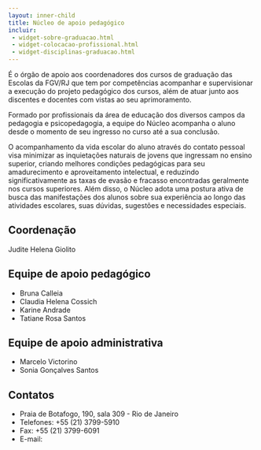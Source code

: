 ```yaml
---
layout: inner-child
title: Núcleo de apoio pedagógico
incluir:
 - widget-sobre-graduacao.html
 - widget-colocacao-profissional.html
 - widget-disciplinas-graduacao.html
---
```


É o órgão de apoio aos coordenadores dos cursos de graduação das
Escolas da FGV/RJ que tem por competências acompanhar e supervisionar
a execução do projeto pedagógico dos cursos, além de atuar junto aos
discentes e docentes com vistas ao seu aprimoramento.

Formado por profissionais da área de educação dos diversos campos da
pedagogia e psicopedagogia, a equipe do Núcleo acompanha o aluno desde
o momento de seu ingresso no curso até a sua conclusão.

O acompanhamento da vida escolar do aluno através do contato pessoal
visa minimizar as inquietações naturais de jovens que ingressam no
ensino superior, criando melhores condições pedagógicas para seu
amadurecimento e aproveitamento intelectual, e reduzindo
significativamente as taxas de evasão e fracasso encontradas
geralmente nos cursos superiores. Além disso, o Núcleo adota uma
postura ativa de busca das manifestações dos alunos sobre sua
experiência ao longo das atividades escolares, suas dúvidas, sugestões
e necessidades especiais.


## Coordenação

Judite Helena Giolito

## Equipe de apoio pedagógico

- Bruna Calleia
- Claudia Helena Cossich
- Karine Andrade
- Tatiane Rosa Santos

## Equipe de apoio administrativa

- Marcelo Victorino
- Sonia Gonçalves Santos

## Contatos

- Praia de Botafogo, 190, sala 309 - Rio de Janeiro
- Telefones: +55 (21) 3799-5910
- Fax: +55 (21) 3799-6091
- E-mail: <script type='text/javascript'>var a = new Array('o@fg','ogic','edag','eo.p','nucl','v.br');document.write("<a href='mailto:"+a[4]+a[3]+a[2]+a[1]+a[0]+a[5]+"'>"+a[4]+a[3]+a[2]+a[1]+a[0]+a[5]+"</a>");</script>

